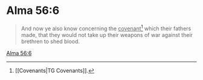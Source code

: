 # Alma 56:6

> And now ye also know concerning the <u>covenant</u>[^a] which their fathers made, that they would not take up their weapons of war against their brethren to shed blood.

[Alma 56:6](https://www.churchofjesuschrist.org/study/scriptures/bofm/alma/56?lang=eng&id=p6#p6)


[^a]: [[Covenants|TG Covenants]].  
